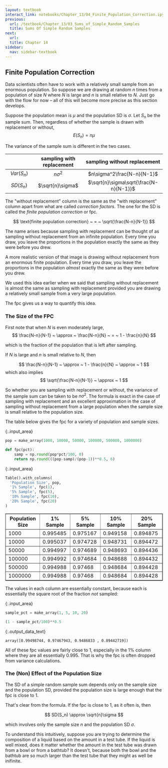 ```yaml
---
layout: textbook
interact_link: notebooks/Chapter_13/04_Finite_Population_Correction.ipynb
previous:
  url: /textbook/Chapter_13/03_Sums_of_Simple_Random_Samples
  title: Sums Of Simple Random Samples
next:
  url: 
  title: Chapter 14
sidebar:
  nav: sidebar-textbook
---
```


## Finite Population Correction ##

Data scientists often have to work with a relatively small sample from an enormous population. So suppose we are drawing at random $n$ times from a population of size $N$ where $N$ is large and $n$ is small relative to $N$. Just go with the flow for now – all of this will become more precise as this section develops.

Suppose the population mean is $\mu$ and the population SD is $\sigma$. Let $S_n$ be the sample sum. Then, regardless of whether the sample is drawn with replacement or without,
$$
E(S_n) = n\mu
$$

The variance of the sample sum is different in the two cases.

|$~~~~~~~~~~~~~~~~~$ | sampling with replacement | sampling without replacement|
|:---------:|:-------------------------:|:---------------------------:|
|$Var(S_n)$ |$n\sigma^2$                | $n\sigma^2\frac{N-n}{N-1}$  |
|$SD(S_n)$  |$\sqrt{n}\sigma$           | $\sqrt{n}\sigma\sqrt{\frac{N-n}{N-1}}$  |

The "without replacement" column is the same as the "with replacement" column apart from what are called *correction factors*. The one for the SD is called the *finite population correction* or fpc.

$$
\text{finite population correction} ~ = ~ \sqrt{\frac{N-n}{N-1}}
$$

The name arises because sampling with replacement can be thought of as sampling without replacement from an infinite population. Every time you draw, you leave the proportions in the population exactly the same as they were before you drew.

A more realistic version of that image is drawing without replacement from an enormous finite population. Every time you draw, you leave the proportions in the population *almost* exactly the same as they were before you drew.

We used this idea earlier when we said that sampling without replacement is almost the same as sampling with replacement provided you are drawing a relatively small sample from a very large population.

The fpc gives us a way to quantify this idea.

### The Size of the FPC ###
First note that when $N$ is even moderately large,
$$
\frac{N-n}{N-1} ~ \approx ~ \frac{N-n}{N} ~ = ~ 1 - \frac{n}{N}
$$

which is the fraction of the population that is left after sampling.

If $N$ is large and $n$ is small relative to $N$, then

$$
\frac{N-n}{N-1} ~ \approx ~ 1 - \frac{n}{N} ~ \approx ~ 1
$$
which also implies
$$
\sqrt{\frac{N-n}{N-1}} ~ \approx ~ 1
$$

So whether you are sampling with replacement or without, the variance of the sample sum can be taken to be $n\sigma^2$. The formula is exact in the case of sampling with replacement and an excellent approximation in the case of sampling without replacement from a large population when the sample size is small relative to the population size.

The table below gives the fpc for a variety of population and sample sizes.


{:.input_area}
```python
pop = make_array(1000, 10000, 50000, 100000, 500000, 1000000)

def fpc(pct):
    samp = np.round(pop*pct/100, 0)
    return np.round(((pop-samp)/(pop-1))**0.5, 6)
```


{:.input_area}
```python
Table().with_columns(
  'Population Size', pop,
  '1% Sample', fpc(1),
  '5% Sample', fpc(5),
  '10% Sample', fpc(10),
  '20% Sample', fpc(20)
)
```




<div markdown="0">
<table border="1" class="dataframe">
    <thead>
        <tr>
            <th>Population Size</th> <th>1% Sample</th> <th>5% Sample</th> <th>10% Sample</th> <th>20% Sample</th>
        </tr>
    </thead>
    <tbody>
        <tr>
            <td>1000           </td> <td>0.995485 </td> <td>0.975167 </td> <td>0.949158  </td> <td>0.894875  </td>
        </tr>
        <tr>
            <td>10000          </td> <td>0.995037 </td> <td>0.974728 </td> <td>0.948731  </td> <td>0.894472  </td>
        </tr>
        <tr>
            <td>50000          </td> <td>0.994997 </td> <td>0.974689 </td> <td>0.948693  </td> <td>0.894436  </td>
        </tr>
        <tr>
            <td>100000         </td> <td>0.994992 </td> <td>0.974684 </td> <td>0.948688  </td> <td>0.894432  </td>
        </tr>
        <tr>
            <td>500000         </td> <td>0.994988 </td> <td>0.97468  </td> <td>0.948684  </td> <td>0.894428  </td>
        </tr>
        <tr>
            <td>1000000        </td> <td>0.994988 </td> <td>0.97468  </td> <td>0.948684  </td> <td>0.894428  </td>
        </tr>
    </tbody>
</table>
</div>



The values in each column are essentially constant, because each is essentially the square root of the fraction *not* sampled:


{:.input_area}
```python
sample_pct = make_array(1, 5, 10, 20)

(1 - sample_pct/100)**0.5
```




{:.output_data_text}
```
array([0.99498744, 0.97467943, 0.9486833 , 0.89442719])
```



All of these fpc values are fairly close to 1, especially in the 1% column where they are all essentially 0.995. That is why the fpc is often dropped from variance calculations.

### The (Non) Effect of the Population Size ###
The SD of a simple random sample sum depends only on the sample size and the population SD, provided the population size is large enough that the fpc is close to 1.

That's clear from the formula. If the fpc is close to 1, as it often is, then

$$
SD(S_n) \approx \sqrt{n}\sigma
$$

which involves only the sample size $n$ and the population SD $\sigma$. 

To understand this intuitively, suppose you are trying to determine the composition of a liquid based on the amount in a test tube. If the liquid is well mixed, does it matter whether the amount in the test tube was drawn from a bowl or from a bathtub? It doesn't, because both the bowl and the bathtub are so much larger than the test tube that they might as well be inifinite.
